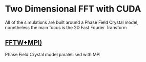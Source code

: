 # Two Dimensional FFT with CUDA

All of the simulations are built around a Phase Field Crystal model, nonetheless the main focus is the 2D Fast Fourier Transform 

## [FFTW+MPI)](./FFTW_MPI_PFC_Modle)

Phase Field Crystal model paralellised with MPI
